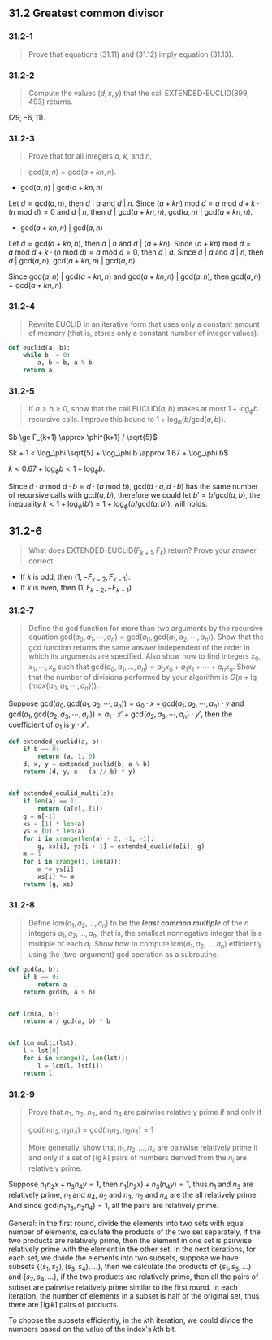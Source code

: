## 31.2 Greatest common divisor

### 31.2-1

> Prove that equations (31.11) and (31.12) imply equation (31.13).

### 31.2-2

 > Compute the values $(d, x, y)$ that the call EXTENDED-EUCLID$(899, 493)$ returns.

$(29, -6, 11)$.

### 31.2-3

> Prove that for all integers $a$, $k$, and $n$,

> $\text{gcd}(a, n) = \text{gcd}(a + kn, n)$.

* $\text{gcd}(a, n) ~|~ \text{gcd}(a + kn, n)$

Let $d = \text{gcd}(a, n)$, then $d ~|~ a$ and $d ~|~ n$. Since $(a + kn) ~\text{mod}~ d = a ~\text{mod}~ d + k \cdot (n ~\text{mod}~ d) = 0$ and $d ~|~ n$, then $d ~|~ \text{gcd}(a + kn, n)$, $\text{gcd}(a, n) ~|~ \text{gcd}(a + kn, n)$.

* $\text{gcd}(a + kn, n) ~|~ \text{gcd}(a, n)$

Let $d = \text{gcd}(a + kn, n)$, then $d ~|~ n$ and $d ~|~ (a + kn)$. Since $(a + kn) ~\text{mod}~ d = a ~\text{mod}~ d + k \cdot (n ~\text{mod}~ d) = a ~\text{mod}~ d = 0$, then $d ~|~ a$. Since $d ~|~ a$ and $d ~|~ n$, then $d ~|~ \text{gcd}(a, n)$,  $\text{gcd}(a + kn, n) ~|~ \text{gcd}(a, n)$.

Since $\text{gcd}(a, n) ~|~ \text{gcd}(a + kn, n)$ and $\text{gcd}(a + kn, n) ~|~ \text{gcd}(a, n)$, then $\text{gcd}(a, n) = \text{gcd}(a + kn, n)$.

### 31.2-4

> Rewrite EUCLID in an iterative form that uses only a constant amount of memory (that is, stores only a constant number of integer values).

```python
def euclid(a, b):
    while b != 0:
        a, b = b, a % b
    return a
```

### 31.2-5

> If $a > b \ge 0$, show that the call EUCLID$(a, b)$ makes at most $1 + \log_\phi b$ recursive calls. Improve this bound to $1 + \log_\phi(b / \text{gcd}(a, b))$.

$b \ge F_{k+1} \approx \phi^{k+1} / \sqrt{5}$

$k + 1 < \log_\phi \sqrt{5} + \log_\phi b \approx 1.67 + \log_\phi b$

$k < 0.67 + \log_\phi b < 1 + \log_\phi b$.

Since $d \cdot a ~\text{mod}~ d \cdot b = d \cdot (a ~\text{mod}~ b)$, $\text{gcd}(d \cdot a, d \cdot b)$ has the same number of recursive calls with $\text{gcd}(a, b)$, therefore we could let $b' = b / \text{gcd}(a, b)$, the inequality $k < 1 + \log_\phi(b') = 1 + \log_\phi(b / \text{gcd}(a, b))$. will holds.

## 31.2-6

> What does EXTENDED-EUCLID$(F_{k+1}, F_k)$ return? Prove your answer correct.

* If $k$ is odd, then $(1, -F_{k-2}, F_{k-1})$.
* If $k$ is even, then $(1, F_{k-2}, -F_{k-1})$.

### 31.2-7

> Define the $\text{gcd}$ function for more than two arguments by the recursive equation $\text{gcd}(a_0, a_1, \cdots, a_n) = \text{gcd}(a_0, \text{gcd}(a_1, a_2, \cdots, a_n))$. Show that the $\text{gcd}$ function returns the same answer independent of the order in which its arguments are specified. Also show how to find integers $x_0, x_1, \cdots, x_n$ such that $\text{gcd}(a_0, a_1, \dots, a_n) = a_0 x_0 + a_1 x_1 + \cdots + a_n x_n$. Show that the number of divisions performed by your algorithm is $O(n + \lg (max \{a_0, a_1, \cdots, a_n \}))$.

Suppose $\text{gcd}(a_0, \text{gcd}(a_1, a_2, \cdots, a_n))  = a_0 \cdot x + \text{gcd}(a_1, a_2, \cdots, a_n) \cdot y$ and $\text{gcd}(a_1, \text{gcd}(a_2, a_3, \cdots, a_n))  = a_1 \cdot x' + \text{gcd}(a_2, a_3, \cdots, a_n) \cdot y'$, then the coefficient of $a_1$ is $y \cdot x'$.

```python
def extended_euclid(a, b):
    if b == 0:
        return (a, 1, 0)
    d, x, y = extended_euclid(b, a % b)
    return (d, y, x - (a // b) * y)


def extended_eculid_multi(a):
    if len(a) == 1:
        return (a[0], [1])
    g = a[-1]
    xs = [1] * len(a)
    ys = [0] * len(a)
    for i in xrange(len(a) - 2, -1, -1):
        g, xs[i], ys[i + 1] = extended_euclid(a[i], g)
    m = 1
    for i in xrange(1, len(a)):
        m *= ys[i]
        xs[i] *= m
    return (g, xs)
```

### 31.2-8

> Define $\text{lcm}(a_1, a_2, \dots, a_n)$ to be the __*least common multiple*__ of the $n$ integers $a_1, a_2, \dots, a_n$, that is, the smallest nonnegative integer that is a multiple of each $a_i$. Show how to compute $\text{lcm}(a_1, a_2, \dots, a_n)$ efficiently using the (two-argument) $\text{gcd}$ operation as a subroutine.

```python
def gcd(a, b):
    if b == 0:
        return a
    return gcd(b, a % b)


def lcm(a, b):
    return a / gcd(a, b) * b


def lcm_multi(lst):
    l = lst[0]
    for i in xrange(1, len(lst)):
        l = lcm(l, lst[i])
    return l
```

### 31.2-9

> Prove that $n_1$, $n_2$, $n_3$, and $n_4$ are pairwise relatively prime if and only if
> 
> $\text{gcd}(n_1n_2,n_3n_4) = \text{gcd}(n_1n_3, n_2n_4) = 1$
> 
> More generally, show that $n_1, n_2, \dots, n_k$ are pairwise relatively prime if and only if a set of $\lceil \lg k \rceil$ pairs of numbers derived from the $n_i$ are relatively prime.

Suppose $n_1 n_2 x + n_3 n_4 y = 1$, then $n_1 (n_2 x) + n_3 (n_4 y) = 1$, thus $n_1$ and $n_3$ are relatively prime, $n_1$ and $n_4$, $n_2$ and $n_3$, $n_2$ and $n_4$ are the all relatively prime. And since $\text{gcd}(n_1n_3, n_2n_4) = 1$, all the pairs are relatively prime.

General: in the first round, divide the elements into two sets with equal number of elements, calculate the products of the two set separately, if the two products are relatively prime, then the element in one set is pairwise relatively prime with the element in the other set. In the next iterations, for each set, we divide the elements into two subsets, suppose we have subsets $\{ (s_1, s_2), (s_3, s_4), \dots \}$, then we calculate the products of $\{s_1, s_3, \dots\}$ and $\{s_2, s_4, \dots\}$, if the two products are relatively prime, then all the pairs of subset are pairwise relatively prime similar to the first round. In each iteration, the number of elements in a subset is half of the original set, thus there are $\lceil \lg k \rceil$ pairs of products.

To choose the subsets efficiently, in the $k$th iteration, we could divide the numbers based on the value of the index's $k$th bit.

